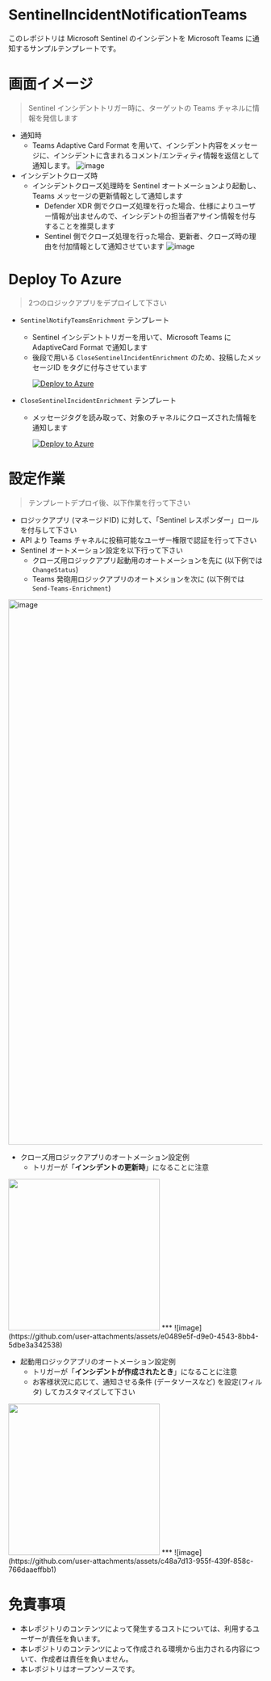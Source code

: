 # SentinelIncidentNotificationTeams
このレポジトリは Microsoft Sentinel のインシデントを Microsoft Teams に通知するサンプルテンプレートです。

# 画面イメージ
> Sentinel インシデントトリガー時に、ターゲットの Teams チャネルに情報を発信します

- 通知時
  - Teams Adaptive Card Format を用いて、インシデント内容をメッセージに、インシデントに含まれるコメント/エンティティ情報を返信として通知します。
![image](https://github.com/user-attachments/assets/1f1ea47a-cd3f-47b0-aa9f-6724943ae787)
- インシデントクローズ時
  - インシデントクローズ処理時を Sentinel オートメーションより起動し、Teams メッセージの更新情報として通知します
    - Defender XDR 側でクローズ処理を行った場合、仕様によりユーザー情報が出ませんので、インシデントの担当者アサイン情報を付与することを推奨します
    - Sentinel 側でクローズ処理を行った場合、更新者、クローズ時の理由を付加情報として通知させています
![image](https://github.com/user-attachments/assets/d866a74c-61b8-44e9-8e3c-d4a341d295e6)

# Deploy To Azure
> 2つのロジックアプリをデプロイして下さい

- ``SentinelNotifyTeamsEnrichment`` テンプレート
  - Sentinel インシデントトリガーを用いて、Microsoft Teams に AdaptiveCard Format で通知します
  - 後段で用いる ``CloseSentinelIncidentEnrichment`` のため、投稿したメッセージID をタグに付与させています<p>
[![Deploy to Azure](https://aka.ms/deploytoazurebutton)](https://portal.azure.com/#create/Microsoft.Template/uri/https%3A%2F%2Fraw.githubusercontent.com%2Fhisashin0728%2FSentinelIncidentNotificationTeams%2Fmain%2FSentinelNotifyTeamsEnrichment.json)

- ``CloseSentinelIncidentEnrichment`` テンプレート
  - メッセージタグを読み取って、対象のチャネルにクローズされた情報を通知します<p>
[![Deploy to Azure](https://aka.ms/deploytoazurebutton)](https://portal.azure.com/#create/Microsoft.Template/uri/https%3A%2F%2Fraw.githubusercontent.com%2Fhisashin0728%2FSentinelIncidentNotificationTeams%2Fmain%2FCloseSentinelIncidentEnrichment.json)

# 設定作業
> テンプレートデプロイ後、以下作業を行って下さい

- ロジックアプリ (マネージドID) に対して、「Sentinel レスポンダー」ロールを付与して下さい
- API より Teams チャネルに投稿可能なユーザー権限で認証を行って下さい
- Sentinel オートメーション設定を以下行って下さい
  - クローズ用ロジックアプリ起動用のオートメーションを先に (以下例では ``ChangeStatus``)
  - Teams 発砲用ロジックアプリのオートメションを次に (以下例では ``Send-Teams-Enrichment``)
<img width="1080" alt="image" src="https://github.com/user-attachments/assets/d0337d2d-933c-4eb1-b4c0-92b510f2a6fe">

- クローズ用ロジックアプリのオートメーション設定例
  - トリガーが「**インシデントの更新時**」になることに注意
<img src="https://github.com/user-attachments/assets/e0489e5f-d9e0-4543-8bb4-5dbe3a342538" width="300">
***
![image](https://github.com/user-attachments/assets/e0489e5f-d9e0-4543-8bb4-5dbe3a342538)

- 起動用ロジックアプリのオートメーション設定例
  - トリガーが「**インシデントが作成されたとき**」になることに注意 
  - お客様状況に応じて、通知させる条件 (データソースなど) を設定(フィルタ) してカスタマイズして下さい
<img src="https://github.com/user-attachments/assets/c48a7d13-955f-439f-858c-766daaeffbb1" width="300">
***
![image](https://github.com/user-attachments/assets/c48a7d13-955f-439f-858c-766daaeffbb1)

# 免責事項

- 本レポジトリのコンテンツによって発生するコストについては、利用するユーザーが責任を負います。
- 本レポジトリのコンテンツによって作成される環境から出力される内容について、作成者は責任を負いません。
- 本レポジトリはオープンソースです。 
